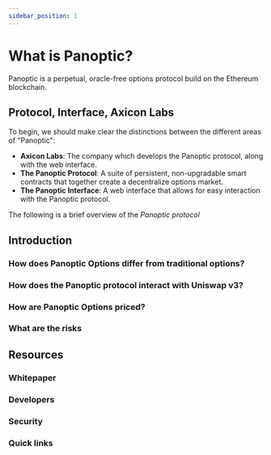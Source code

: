 ```yaml
---
sidebar_position: 1
---
```


# What is Panoptic?

Panoptic is a perpetual, oracle-free options protocol build on the Ethereum blockchain. 

## Protocol, Interface, Axicon Labs

To begin, we should make clear the distinctions between the different areas of "Panoptic":

- **Axicon Labs**: The company which develops the Panoptic protocol, along with the web interface.
- **The Panoptic Protocol**: A suite of persistent, non-upgradable smart contracts that together create a decentralize options market. 
- **The Panoptic Interface**: A web interface that allows for easy interaction with the Panoptic protocol.

The following is a brief overview of the _Panoptic protocol_

## Introduction

### How does Panoptic Options differ from traditional options?

### How does the Panoptic protocol interact with Uniswap v3?

### How are Panoptic Options priced?

### What are the risks

## Resources

### Whitepaper

### Developers

### Security 

### Quick links
  
